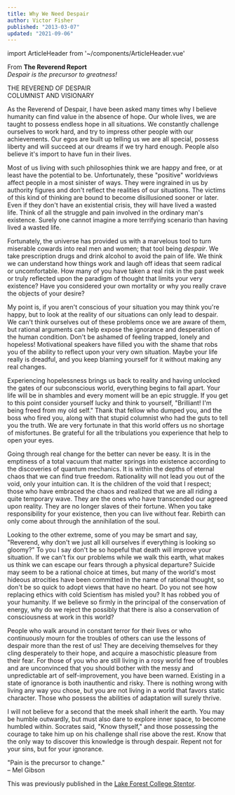 ```yaml
---
title: Why We Need Despair
author: Victor Fisher
published: "2013-03-07"
updated: "2021-09-06"
---
```


import ArticleHeader from '~/components/ArticleHeader.vue'

<ArticleHeader :articleData="$frontmatter" />

From **The Reverend Report**  
*Despair is the precursor to greatness!*

THE REVEREND OF DESPAIR  
COLUMNIST AND VISIONARY

As the Reverend of Despair, I have been asked many times why I believe humanity can find value in the absence of hope. Our whole lives, we are taught to possess endless hope in all situations. We constantly challenge ourselves to work hard, and try to impress other people with our achievements. Our egos are built up telling us we are all special, possess liberty and will succeed at our dreams if we try hard enough. People also believe it's import to have fun in their lives.

Most of us living with such philosophies think we are happy and free, or at least have the potential to be. Unfortunately, these "positive" worldviews affect people in a most sinister of ways. They were ingrained in us by authority figures and don't reflect the realities of our situations. The victims of this kind of thinking are bound to become disillusioned sooner or later. Even if they don't have an existential crisis, they will have lived a wasted life. Think of all the struggle and pain involved in the ordinary man's existence. Surely one cannot imagine a more terrifying scenario than having lived a wasted life.

Fortunately, the universe has provided us with a marvelous tool to turn miserable cowards into real men and women; that tool being *despair*. We take prescription drugs and drink alcohol to avoid the pain of life. We think we can understand how things work and laugh off ideas that seem radical or uncomfortable. How many of you have taken a real risk in the past week or truly reflected upon the paradigm of thought that limits your very existence? Have you considered your own mortality or why you really crave the objects of your desire?

My point is, if you aren't conscious of your situation you may think you're happy, but to look at the reality of our situations can only lead to despair. We can't think ourselves out of these problems once we are aware of them, but rational arguments can help expose the ignorance and desperation of the human condition. Don't be ashamed of feeling trapped, lonely and hopeless! Motivational speakers have filled you with the shame that robs you of the ability to reflect upon your very own situation. Maybe your life really is dreadful, and you keep blaming yourself for it without making any real changes.

Experiencing hopelessness brings us back to reality and having unlocked the gates of our subconscious world, everything begins to fall apart. Your life will be in shambles and every moment will be an epic struggle. If you get to this point consider yourself lucky and think to yourself, "Brilliant! I'm being freed from my old self." Thank that fellow who dumped you, and the boss who fired you, along with that stupid columnist who had the guts to tell you the truth. We are very fortunate in that this world offers us no shortage of misfortunes. Be grateful for all the tribulations you experience that help to open your eyes.

Going through real change for the better can never be easy. It is in the emptiness of a total vacuum that matter springs into existence according to the discoveries of quantum mechanics. It is within the depths of eternal chaos that we can find true freedom. Rationality will not lead you out of the void, only your intuition can. It is the children of the void that I respect; those who have embraced the chaos and realized that we are all riding a quite temporary wave. They are the ones who have transcended our agreed upon reality. They are no longer slaves of their fortune. When you take responsibility for your existence, then you can live without fear. Rebirth can only come about through the annihilation of the soul.

Looking to the other extreme, some of you may be smart and say, "Reverend, why don't we just all kill ourselves if everything is looking so gloomy?" To you I say don't be so hopeful that death will improve your situation. If we can't fix our problems while we walk this earth, what makes us think we can escape our fears through a physical departure? Suicide may seem to be a rational choice at times, but many of the world's most hideous atrocities have been committed in the name of rational thought, so don't be so quick to adopt views that have no heart. Do you not see how replacing ethics with cold Scientism has misled you? It has robbed you of your humanity. If we believe so firmly in the principal of the conservation of energy, why do we reject the possibly that there is also a conservation of consciousness at work in this world?

People who walk around in constant terror for their lives or who continuously mourn for the troubles of others can use the lessons of despair more than the rest of us! They are deceiving themselves for they cling desperately to their hope, and acquire a masochistic pleasure from their fear. For those of you who are still living in a rosy world free of troubles and are unconvinced that you should bother with the messy and unpredictable art of self-improvement, you have been warned. Existing in a state of ignorance is both inauthentic and risky. There is nothing wrong with living any way you chose, but you are not living in a world that favors static character. Those who possess the abilities of adaptation will surely thrive.

I will not believe for a second that the meek shall inherit the earth. You may be humble outwardly, but must also dare to explore inner space, to become humbled within. Socrates said, "Know thyself," and those possessing the courage to take him up on his challenge shall rise above the rest. Know that the only way to discover this knowledge is through despair. Repent not for your sins, but for your ignorance.

"Pain is the precursor to change."  
– Mel Gibson

This was previously published in the [Lake Forest College Stentor](http://stentornews.com/).
